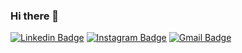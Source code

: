 ### Hi there 👋

[![Linkedin Badge](https://img.shields.io/badge/-Guilherme%20Ulbriki-005678?style=flat-square&logo=Linkedin&logoColor=white&link=https://www.linkedin.com/in/guilherme-lu%C3%ADs-ulbriki-42a922196/)](https://www.linkedin.com/in/guilherme-lu%C3%ADs-ulbriki-42a922196/) 
[![Instagram Badge](https://img.shields.io/badge/-Guilherme%20Ulbriki-E1306C?style=flat-square&logo=Instagram&logoColor=white&link=https://www.instagram.com/guilhermeulbriki/)](https://www.instagram.com/guilhermeulbriki/)
[![Gmail Badge](https://img.shields.io/badge/-guilhermeulbriki@gmail.com-ad343e?style=flat-square&logo=Gmail&logoColor=white&link=mailto:guilhermeulbriki@gmail.com)](mailto:guilhermeulbriki@gmail.com)

<!--
**guilhermeulbriki/guilhermeulbriki** is a ✨ _special_ ✨ repository because its `README.md` (this file) appears on your GitHub profile.

Here are some ideas to get you started:

- 🔭 I’m currently working on ...
- 🌱 I’m currently learning ...
- 👯 I’m looking to collaborate on ...
- 🤔 I’m looking for help with ...
- 💬 Ask me about ...
- 📫 How to reach me: ...
- 😄 Pronouns: ...
- ⚡ Fun fact: ...
-->
